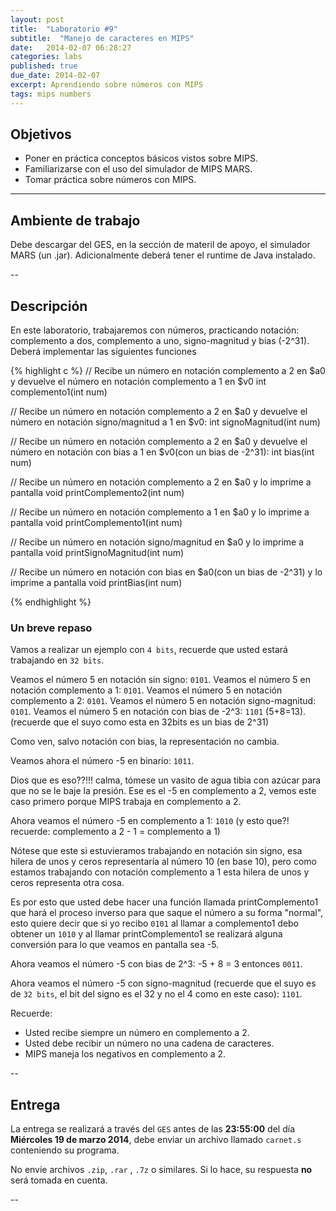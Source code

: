 ```yaml
---
layout: post
title:  "Laboratorio #9"
subtitle:  "Manejo de caracteres en MIPS"
date:   2014-02-07 06:28:27
categories: labs
published: true
due_date: 2014-02-07
excerpt: Aprendiendo sobre números con MIPS
tags: mips numbers
---
```


## Objetivos

- Poner en práctica conceptos básicos vistos sobre MIPS.
- Familiarizarse con el uso del simulador de MIPS MARS.
- Tomar práctica sobre números con MIPS.

---

## Ambiente de trabajo

Debe descargar del GES, en la sección de materil de apoyo, el simulador MARS (un .jar). Adicionalmente deberá tener
el runtime de Java instalado.

--

## Descripción

En este laboratorio, trabajaremos con números, practicando notación: complemento a dos, complemento a uno, signo-magnitud y bias (-2^31).
Deberá implementar las siguientes funciones

{% highlight c %}
// Recibe un número en notación complemento a 2 en $a0 y devuelve el número en notación complemento a 1 en $v0
int complemento1(int num)

// Recibe un número en notación complemento a 2 en $a0 y devuelve el número en notación signo/magnitud a 1 en $v0:
int signoMagnitud(int num)

// Recibe un número en notación complemento a 2 en $a0 y devuelve el número en notación con bias a 1 en $v0(con un bias de -2^31):
int bias(int num)

// Recibe un número en notación complemento a 2 en $a0 y lo imprime a pantalla
void printComplemento2(int num)

// Recibe un número en notación complemento a 1 en $a0 y lo imprime a pantalla
void printComplemento1(int num)

// Recibe un número en notación signo/magnitud en $a0 y lo imprime a pantalla
void printSignoMagnitud(int num)

// Recibe un número en notación con bias en $a0(con un bias de -2^31) y lo imprime a pantalla
void printBias(int num)

{% endhighlight %}

### Un breve repaso

Vamos a realizar un ejemplo con `4 bits`, recuerde que usted estará trabajando en `32 bits`.

Veamos el número 5 en notación sin signo: `0101`.
Veamos el número 5 en notación complemento a 1: `0101`.
Veamos el número 5 en notación complemento a 2: `0101`.
Veamos el número 5 en notación signo-magnitud: `0101`.
Veamos el número 5 en notación con bias de -2^3: `1101` (5+8=13).  (recuerde que el suyo como esta en 32bits es un bias de 2^31)

Como ven, salvo notación con bias, la representación no cambia.

Veamos ahora el número -5 en binario: `1011`. 

Dios que es eso??!!! calma, tómese un vasito de agua tibia con azúcar para que no se le baje la presión. 
Ese es el -5 en complemento a 2, vemos este caso primero porque MIPS trabaja en complemento a 2.

Ahora veamos el número -5 en complemento a 1: `1010` (y esto que?! recuerde: complemento a 2 - 1 = complemento a 1)

Nótese que este si estuvieramos trabajando en notación sin signo, esa hilera de unos y ceros representaría al número 10 (en base 10), pero como estamos trabajando con notación complemento a 1 esta hilera de unos y ceros representa otra cosa. 

Es por esto que usted debe hacer una función llamada printComplemento1 que hará el proceso inverso para que saque el número a su forma "normal", esto quiere decir que si yo recibo `0101` al llamar a complemento1 debo obtener un `1010` y al llamar printComplemento1 se realizará alguna conversión para lo que veamos en pantalla sea -5.

Ahora veamos el número -5 con bias de 2^3: -5 + 8 = 3 entonces `0011`.

Ahora veamos el número -5 con signo-magnitud (recuerde que el suyo es de `32 bits`, el bit del signo es el 32 y no el 4 como en este caso): `1101`.

Recuerde:

* Usted recibe siempre un número en complemento a 2.
* Usted debe recibir un número no una cadena de caracteres.
* MIPS maneja los negativos en complemento a 2.

--
## Entrega

La entrega se realizará a través del `GES` antes de las **23:55:00** del día **Miércoles 19 de marzo 2014**, debe enviar un archivo llamado `carnet.s` conteniendo su programa.  
  
No envíe archivos `.zip`, `.rar` , `.7z` o similares. Si lo hace, su respuesta **no** será tomada en cuenta.

-- 
